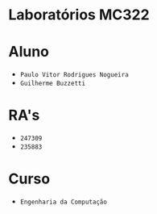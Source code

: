 # Laboratórios MC322

# Aluno
* `Paulo Vitor Rodrigues Nogueira`
* `Guilherme Buzzetti`

# RA's
* `247309`
* `235883` 

# Curso
* `Engenharia da Computação`

